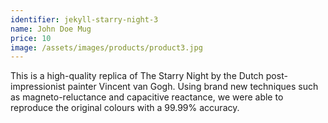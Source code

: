 ```yaml
---
identifier: jekyll-starry-night-3
name: John Doe Mug
price: 10
image: /assets/images/products/product3.jpg
---
```


This is a high-quality replica of The Starry Night by the Dutch post-impressionist painter Vincent van Gogh. Using brand new techniques such as magneto-reluctance and capacitive reactance, we were able to reproduce the original colours with a 99.99% accuracy.